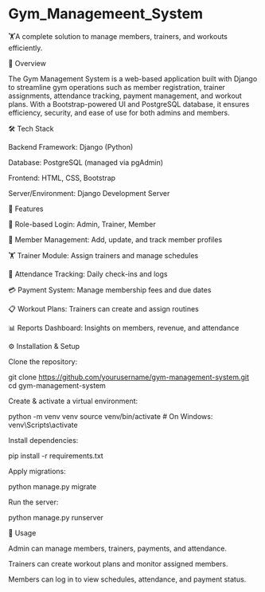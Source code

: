 # Gym_Managemeent_System
🏋️A complete solution to manage members, trainers, and workouts efficiently.

📌 Overview

The Gym Management System is a web-based application built with Django to streamline gym operations such as member registration, trainer assignments, attendance tracking, payment management, and workout plans. With a Bootstrap-powered UI and PostgreSQL database, it ensures efficiency, security, and ease of use for both admins and members.

🛠️ Tech Stack

Backend Framework: Django (Python)

Database: PostgreSQL (managed via pgAdmin)

Frontend: HTML, CSS, Bootstrap

Server/Environment: Django Development Server

🚀 Features

🔑 Role-based Login: Admin, Trainer, Member

👤 Member Management: Add, update, and track member profiles

🏋️ Trainer Module: Assign trainers and manage schedules

🏃 Attendance Tracking: Daily check-ins and logs

💳 Payment System: Manage membership fees and due dates

📋 Workout Plans: Trainers can create and assign routines

📊 Reports Dashboard: Insights on members, revenue, and attendance

⚙️ Installation & Setup

Clone the repository:

git clone https://github.com/yourusername/gym-management-system.git
cd gym-management-system


Create & activate a virtual environment:

python -m venv venv
source venv/bin/activate   # On Windows: venv\Scripts\activate


Install dependencies:

pip install -r requirements.txt


Apply migrations:

python manage.py migrate


Run the server:

python manage.py runserver

🎯 Usage

Admin can manage members, trainers, payments, and attendance.

Trainers can create workout plans and monitor assigned members.

Members can log in to view schedules, attendance, and payment status.
